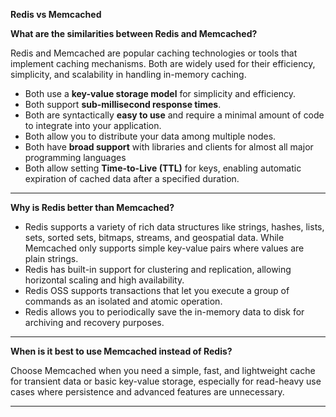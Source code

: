 **Redis vs Memcached**

**What are the similarities between Redis and Memcached?**

Redis and Memcached are popular caching technologies or tools that implement caching mechanisms. Both are widely used for their efficiency, simplicity, and scalability in handling in-memory caching.

- Both use a **key-value storage model** for simplicity and efficiency.
- Both support **sub-millisecond response times**.
- Both are syntactically **easy to use** and require a minimal amount of code to integrate into your application.
- Both allow you to distribute your data among multiple nodes.
- Both have **broad support** with libraries and clients for almost all major programming languages
- Both allow setting **Time-to-Live (TTL)** for keys, enabling automatic expiration of cached data after a specified duration.

------------------------------------------------------------------------------------------------------

**Why is Redis better than Memcached?**

- Redis supports a variety of rich data structures like strings, hashes, lists, sets, sorted sets, bitmaps, streams, and geospatial data. While Memcached only supports simple key-value pairs where values are plain strings.
- Redis has built-in support for clustering and replication, allowing horizontal scaling and high availability.
- Redis OSS supports transactions that let you execute a group of commands as an isolated and atomic operation.
- Redis allows you to periodically save the in-memory data to disk for archiving and recovery purposes.

------------------------------------------------------------------------------------------------------

**When is it best to use Memcached instead of Redis?**

Choose Memcached when you need a simple, fast, and lightweight cache for transient data or basic key-value storage, especially for read-heavy use cases where persistence and advanced features are unnecessary.

------------------------------------------------------------------------------------------------------
